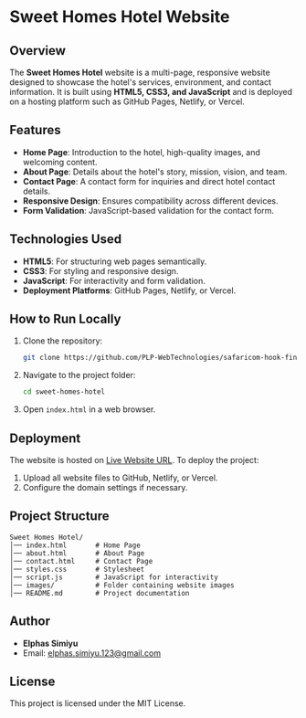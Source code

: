 # Sweet Homes Hotel Website

## Overview
The **Sweet Homes Hotel** website is a multi-page, responsive website designed to showcase the hotel's services, environment, and contact information. It is built using **HTML5, CSS3, and JavaScript** and is deployed on a hosting platform such as GitHub Pages, Netlify, or Vercel.

## Features
- **Home Page**: Introduction to the hotel, high-quality images, and welcoming content.
- **About Page**: Details about the hotel's story, mission, vision, and team.
- **Contact Page**: A contact form for inquiries and direct hotel contact details.
- **Responsive Design**: Ensures compatibility across different devices.
- **Form Validation**: JavaScript-based validation for the contact form.

## Technologies Used
- **HTML5**: For structuring web pages semantically.
- **CSS3**: For styling and responsive design.
- **JavaScript**: For interactivity and form validation.
- **Deployment Platforms**: GitHub Pages, Netlify, or Vercel.

## How to Run Locally
1. Clone the repository:
   ```bash
   git clone https://github.com/PLP-WebTechnologies/safaricom-hook-final-project-and-deployment-week-8-elphas-simiyu.git
   ```
2. Navigate to the project folder:
   ```bash
   cd sweet-homes-hotel
   ```
3. Open `index.html` in a web browser.

## Deployment
The website is hosted on [Live Website URL](#). To deploy the project:
1. Upload all website files to GitHub, Netlify, or Vercel.
2. Configure the domain settings if necessary.

## Project Structure
```
Sweet Homes Hotel/
│── index.html       # Home Page
│── about.html       # About Page
│── contact.html     # Contact Page
│── styles.css       # Stylesheet
│── script.js        # JavaScript for interactivity
│── images/          # Folder containing website images
│── README.md        # Project documentation
```

## Author
- **Elphas Simiyu**
- Email: elphas.simiyu.123@gmail.com

## License
This project is licensed under the MIT License.

